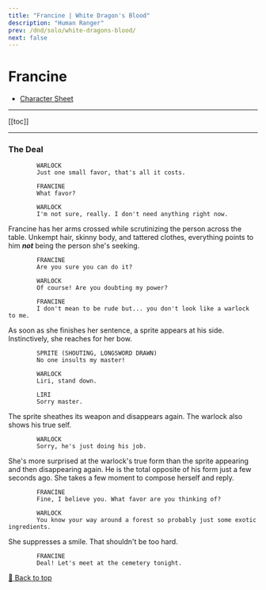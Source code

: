 ```yaml
---
title: "Francine | White Dragon's Blood"
description: "Human Ranger"
prev: /dnd/solo/white-dragons-blood/
next: false
---
```


# Francine

- [Character Sheet](https://www.dndbeyond.com/characters/44070168/iUtjpN)

- - -

[[toc]]

- - -
### The Deal

```
        WARLOCK
        Just one small favor, that's all it costs.

        FRANCINE
        What favor?

        WARLOCK
        I'm not sure, really. I don't need anything right now.
```

Francine has her arms crossed while scrutinizing the person across the table. Unkempt hair, skinny body, and tattered clothes, everything points to him ***not*** being the person she's seeking.

```
        FRANCINE
        Are you sure you can do it?

        WARLOCK
        Of course! Are you doubting my power?

        FRANCINE
        I don't mean to be rude but... you don't look like a warlock to me.
```

As soon as she finishes her sentence, a sprite appears at his side. Instinctively, she reaches for her bow.

```
        SPRITE (SHOUTING, LONGSWORD DRAWN)
        No one insults my master!

        WARLOCK
        Liri, stand down.

        LIRI
        Sorry master.
```

The sprite sheathes its weapon and disappears again. The warlock also shows his true self.

```
        WARLOCK
        Sorry, he's just doing his job.
```

She's more surprised at the warlock's true form than the sprite appearing and then disappearing again. He is the total opposite of his form just a few seconds ago. She takes a few moment to compose herself and reply.

```
        FRANCINE
        Fine, I believe you. What favor are you thinking of?

        WARLOCK
        You know your way around a forest so probably just some exotic ingredients.
```

She suppresses a smile. That shouldn't be too hard.

```
        FRANCINE
        Deal! Let's meet at the cemetery tonight.
```

[:arrow_up_small: Back to top](#)

